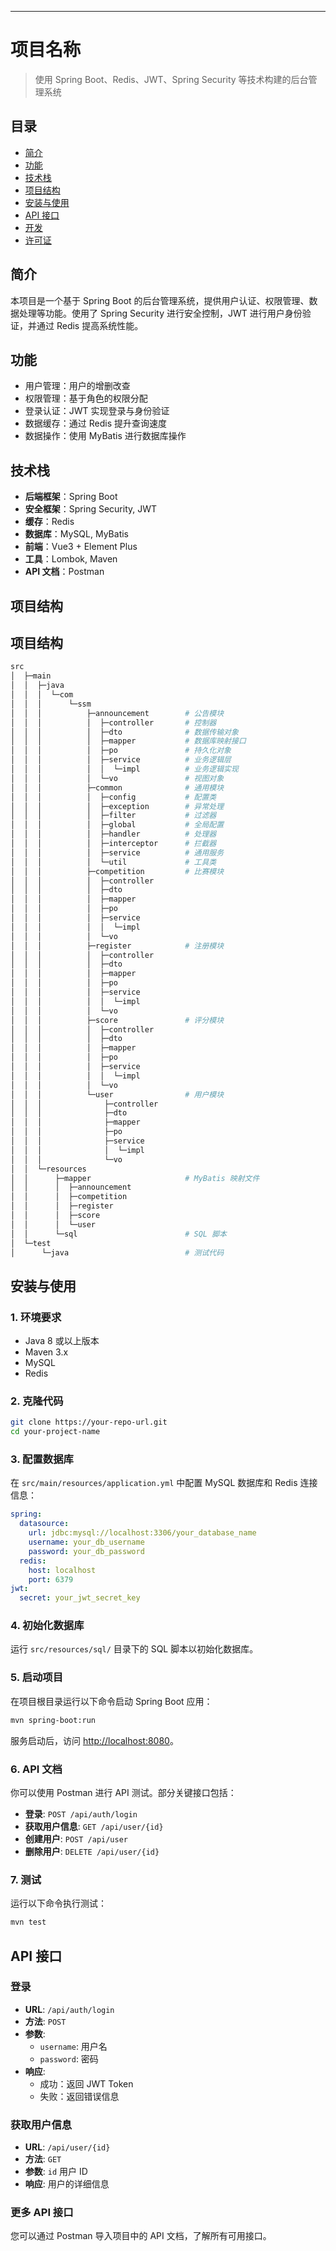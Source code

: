 ---

# 项目名称

> 使用 Spring Boot、Redis、JWT、Spring Security 等技术构建的后台管理系统

## 目录

- [简介](#简介)
- [功能](#功能)
- [技术栈](#技术栈)
- [项目结构](#项目结构)
- [安装与使用](#安装与使用)
- [API 接口](#api-接口)
- [开发](#开发)
- [许可证](#许可证)

## 简介

本项目是一个基于 Spring Boot 的后台管理系统，提供用户认证、权限管理、数据处理等功能。使用了 Spring Security 进行安全控制，JWT 进行用户身份验证，并通过 Redis 提高系统性能。

## 功能

- 用户管理：用户的增删改查
- 权限管理：基于角色的权限分配
- 登录认证：JWT 实现登录与身份验证
- 数据缓存：通过 Redis 提升查询速度
- 数据操作：使用 MyBatis 进行数据库操作

## 技术栈

- **后端框架**：Spring Boot
- **安全框架**：Spring Security, JWT
- **缓存**：Redis
- **数据库**：MySQL, MyBatis
- **前端**：Vue3 + Element Plus
- **工具**：Lombok, Maven
- **API 文档**：Postman

## 项目结构

## 项目结构

```bash
src
│  ├─main
│  │  ├─java
│  │  │  └─com
│  │  │      └─ssm
│  │  │          ├─announcement        # 公告模块
│  │  │          │  ├─controller       # 控制器
│  │  │          │  ├─dto              # 数据传输对象
│  │  │          │  ├─mapper           # 数据库映射接口
│  │  │          │  ├─po               # 持久化对象
│  │  │          │  ├─service          # 业务逻辑层
│  │  │          │  │  └─impl          # 业务逻辑实现
│  │  │          │  └─vo               # 视图对象
│  │  │          ├─common              # 通用模块
│  │  │          │  ├─config           # 配置类
│  │  │          │  ├─exception        # 异常处理
│  │  │          │  ├─filter           # 过滤器
│  │  │          │  ├─global           # 全局配置
│  │  │          │  ├─handler          # 处理器
│  │  │          │  ├─interceptor      # 拦截器
│  │  │          │  ├─service          # 通用服务
│  │  │          │  └─util             # 工具类
│  │  │          ├─competition         # 比赛模块
│  │  │          │  ├─controller
│  │  │          │  ├─dto
│  │  │          │  ├─mapper
│  │  │          │  ├─po
│  │  │          │  ├─service
│  │  │          │  │  └─impl
│  │  │          │  └─vo
│  │  │          ├─register            # 注册模块
│  │  │          │  ├─controller
│  │  │          │  ├─dto
│  │  │          │  ├─mapper
│  │  │          │  ├─po
│  │  │          │  ├─service
│  │  │          │  │  └─impl
│  │  │          │  └─vo
│  │  │          ├─score               # 评分模块
│  │  │          │  ├─controller
│  │  │          │  ├─dto
│  │  │          │  ├─mapper
│  │  │          │  ├─po
│  │  │          │  ├─service
│  │  │          │  │  └─impl
│  │  │          │  └─vo
│  │  │          └─user                # 用户模块
│  │  │              ├─controller
│  │  │              ├─dto
│  │  │              ├─mapper
│  │  │              ├─po
│  │  │              ├─service
│  │  │              │  └─impl
│  │  │              └─vo
│  │  └─resources
│  │      ├─mapper                     # MyBatis 映射文件
│  │      │  ├─announcement
│  │      │  ├─competition
│  │      │  ├─register
│  │      │  ├─score
│  │      │  └─user
│  │      └─sql                        # SQL 脚本
│  └─test
│      └─java                          # 测试代码
```

## 安装与使用

### 1. 环境要求

- Java 8 或以上版本
- Maven 3.x
- MySQL
- Redis

### 2. 克隆代码

```bash
git clone https://your-repo-url.git
cd your-project-name
```

### 3. 配置数据库

在 `src/main/resources/application.yml` 中配置 MySQL 数据库和 Redis 连接信息：

```yaml
spring:
  datasource:
    url: jdbc:mysql://localhost:3306/your_database_name
    username: your_db_username
    password: your_db_password
  redis:
    host: localhost
    port: 6379
jwt:
  secret: your_jwt_secret_key
```

### 4. 初始化数据库

运行 `src/resources/sql/` 目录下的 SQL 脚本以初始化数据库。

### 5. 启动项目

在项目根目录运行以下命令启动 Spring Boot 应用：

```bash
mvn spring-boot:run
```

服务启动后，访问 [http://localhost:8080](http://localhost:8080)。

### 6. API 文档

你可以使用 Postman 进行 API 测试。部分关键接口包括：

- **登录**: `POST /api/auth/login`
- **获取用户信息**: `GET /api/user/{id}`
- **创建用户**: `POST /api/user`
- **删除用户**: `DELETE /api/user/{id}`

### 7. 测试

运行以下命令执行测试：

```bash
mvn test
```

## API 接口

### 登录

- **URL**: `/api/auth/login`
- **方法**: `POST`
- **参数**:
    - `username`: 用户名
    - `password`: 密码
- **响应**:
    - 成功：返回 JWT Token
    - 失败：返回错误信息

### 获取用户信息

- **URL**: `/api/user/{id}`
- **方法**: `GET`
- **参数**: `id` 用户 ID
- **响应**: 用户的详细信息

### 更多 API 接口

您可以通过 Postman 导入项目中的 API 文档，了解所有可用接口。
